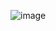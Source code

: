 ![image](https://github.com/mhmdkad/Data-Analysis-Sales-PowerBI-SQL/assets/93993716/1f4751dd-e656-4e37-81e5-2509cc4fbceb)
